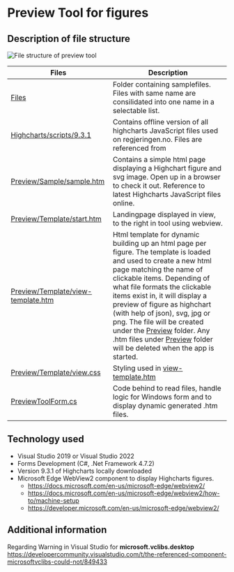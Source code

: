 # Preview Tool for figures


##  Description of file structure

![File structure of preview tool](/Preview/Sample/ToolFileStructure.jpg "File structure of preview tool")

|Files           |Description
|----------------|-------------------------------
|[Files](/Files)|Folder containing samplefiles. Files with same name are consilidated into one name in a selectable list. 
|[Highcharts/scripts/9.3.1](/Highcharts/scripts/9.3.1)|Contains offline version of all highcharts JavaScript files used on regjeringen.no. Files are referenced from |[Preview/Template/view-template.htm](/Preview/Template/view-template.htm)
|[Preview/Sample/sample.htm](/Preview/Sample/sample.htm)|Contains a simple html page displaying a Highchart figure and svg image. Open up in a browser to check it out. Reference to latest Highcharts JavaScript files online.
|[Preview/Template/start.htm](/Preview/Template/start.htm)|Landingpage displayed in view, to the right in tool using webview.
|[Preview/Template/view-template.htm](/Preview/Template/view-template.htm)|Html template for dynamic building up an html page per figure. The template is loaded and used to create a new html page matching the name of clickable items. Depending of what file formats the clickable items exist in, it will display a preview of figure as highchart (with help of json), svg, jpg or png. The file will be created under the [Preview](/Preview) folder. Any .htm files under [Preview](/Preview) folder will be deleted when the app is started.
|[Preview/Template/view.css](/Preview/Template/view.css)|Styling used in [view-template.htm](/Preview/Template/view-template.htm)
|[PreviewToolForm.cs](/PreviewToolForm.cs)|Code behind to read files, handle logic for Windows form and to display dynamic generated .htm files.

##  Technology used
- Visual Studio 2019 or Visual Studio 2022
- Forms Development (C#, .Net Framework 4.7.2)
- Version 9.3.1 of Highcharts locally downloaded
- Microsoft Edge WebView2 component to display Highcharts figures. 
	- https://docs.microsoft.com/en-us/microsoft-edge/webview2/
	- https://docs.microsoft.com/en-us/microsoft-edge/webview2/how-to/machine-setup
	- https://developer.microsoft.com/en-us/microsoft-edge/webview2/


## Additional information
Regarding Warning in Visual Studio for **microsoft.vclibs.desktop**
https://developercommunity.visualstudio.com/t/the-referenced-component-microsoftvclibs-could-not/849433
